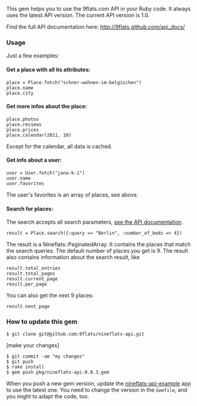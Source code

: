 This gem helps you to use the 9flats.com API in your Ruby code. It always uses the latest API version. The current API version is 1.0.

Find the full API documentation here: http://9flats.github.com/api_docs/

### Usage

Just a few examples:

#### Get a place with all its attributes:

    place = Place.fetch("schner-wohnen-im-belgischen")
    place.name
    place.city
    
#### Get more infos about the place:

    place.photos
    place.reviews
    place.prices
    place.calendar(2011, 10)
    
Except for the calendar, all data is cached.
    
#### Get info about a user:

    user = User.fetch("jana-k-1")
    user.name
    user.favorites

The user's favorites is an array of places, see above.

#### Search for places:

The search accepts all search parameters, [see the API documentation](http://9flats.github.com/api_docs/places.html).

    result = Place.search({:query => "Berlin", :number_of_beds => 4})

The result is a Nineflats::PaginatedArray. It contains the places that match the search queries. The default number of places you get is 9. The result also contains information about the search result, like
    
    result.total_entries
    result.total_pages
    result.current_page
    result.per_page
    
You can also get the next 9 places:

    result.next_page


### How to update this gem

    $ git clone git@github.com:9flats/nineflats-api.git

[make your changes]

    $ git commit -am "my changes"
    $ git push
    $ rake install
    $ gem push pkg/nineflats-api-0.0.3.gem
    
When you push a new gem version, update the [nineflats-api-example](https://github.com/9flats/nineflats-api-example) app to use the latest one. You need to change the version in the `Gemfile`, and you might to adapt the code, too.

